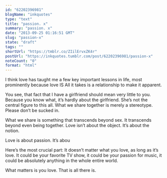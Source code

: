 ```yaml
---
id: "62202396981"
blogName: "inkquotes"
type: "text"
title: "passion. x"
summary: "passion. x"
date: "2013-09-25 01:16:51 GMT"
slug: "passion-x"
state: "draft"
tags: ""
shortUrl: "https://tmblr.co/ZIilErvxZK4r"
postUrl: "https://inkquotes.tumblr.com/post/62202396981/passion-x"
noteCount: "0"
format: "html"
---
```


I think love has taught me a few key important lessons in life, most prominently because love IS All it takes is a relationship to make it apparent.

You see, that fact that I have a girlfriend should mean very little to you. Because you know what, it’s hardly about the girlfriend. She’s not the central figure to this all. What we share together is merely a stereotype. Please don’t be sucked in.

What we share is something that transcends beyond sex. It transcends beyond even being together. Love isn’t about the object. It’s about the notion.

Love is about passion. It’s abou

Here’s the most crucial part: It doesn’t matter what you love, as long as it’s love. It could be your favorite TV show, it could be your passion for music, it could be absolutely anything in the whole entire world.

What matters is you love. That is all there is.